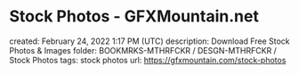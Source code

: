 # Stock Photos - GFXMountain.net

created: February 24, 2022 1:17 PM (UTC)
description: Download Free Stock Photos & Images
folder: BOOKMRKS-MTHRFCKR / DESGN-MTHRFCKR / Stock Photos
tags: stock photos
url: https://gfxmountain.com/stock-photos